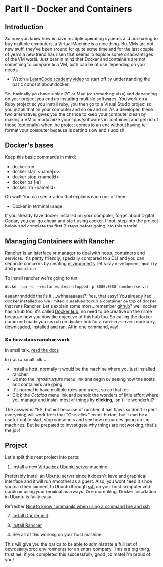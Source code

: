 # Part II - Docker and Containers

## Introduction

So now you know how to have multiple operating systems and not having to buy multiple computers, a Virtual Machine is a nice thing. But VMs are not new stuff, they've been around for quite some time and for the last couple of years a new trend has risen that seems to explore some disadvantages of the VM world. Just bear in mind that Docker and containers are not something to compare to a VM, both can be of use depending on your needs.  

- Watch a [LearnCode.academy video](https://www.youtube.com/watch?v=pGYAg7TMmp0) to start off by understanding the basic concept about docker.

So, basically you have a nice PC or Mac (or something else) and depending on your project you end up installing multiple softwares. You work on a Ruby project so you install ruby, you then go to a Visual Studio project so you install that on your computer and so on and on. As a developer, these two alternatives gives you the chance to keep your computer clean by making a VM or modularize your apps/softwares in containers and get rid of those (optionally) when the project comes to an end without having to format your computer because is getting slow and sluggish.

## Docker's bases

Keep this basic commands in mind:

- docker run <image>
- docker start <name|id>
- docker stop <name|id>
- docker ps [-a]
- docker rm <name|id>

Oh wait! You can see a video that explains each one of them!

- [Docker in terminal usage](https://youtu.be/JBtWxj9l7zM?list=PLoYCgNOIyGAAzevEST2qm2Xbe3aeLFvLc)

If you already have docker installed on your computer, forget about Digital Ocean, you can go ahead and start using docker. If not, step into the project below and complete the first 2 steps before going into this tutorial.

## Managing Containers with Rancher

[Rancher](http://rancher.com/) is an interface or manager to deal with hosts, containers and services. It's pretty friendly, specially compared to a CLI and you can separate concerns by creating [environments](http://docs.rancher.com/rancher/v1.2/en/environments/), let's say `development`, `quality` and `production`.

To install rancher we're going to run

    docker run -d --restart=unless-stopped -p 8080:8080 rancher/server

aaaannnndddd that's it.....whhaaaaaaat?! Yes, that easy! You already had docker installed so we limited ourselves to run a container on top of docker that runs Rancher. Let's explain some more...remember [github](https://github.com/)? well docker has a hub too, it's called [Docker hub](https://hub.docker.com/), no need to be creative on the name because now you now the objective of this hub too. So calling the docker command made you search on docker hub for a `rancher/server` repository, downloaded, installed and ran. All in one command, yay!

### So how does rancher work

In small talk, [read the docs](http://docs.rancher.com/rancher/v1.2/en/quick-start-guide/)

In not so small talk...

- Install a host, normally it would be the machine where you just installed rancher
- Go into the _Infrastructure_ menu link and begin by seeing how the hosts and containers are going
- It's normal to have multiple roles and users, so do that too
- Click the _Catalog_ menu link and behold the wonders of little effort where you manage and install most of things by **clicking**, isn't life wonderful?

The answer is YES, but not because of rancher, it has flaws so don't expect everything will work from that "One-click" install button, but it can be a useful tool to start, stop containers and see how resources going on the machines. But be prepared to investigate why things are not working, that's the job!


## Project

Let's split this neat project into parts:

1) Install a new [Virtualbox Ubuntu server](http://releases.ubuntu.com/16.04/) machine.

Preferably install an Ubuntu server since it doesn't have and graphical interface and it will run smoother as a guest. Also, you wont need it since you can then connect to Ubuntu through [ssh](https://duckduckgo.com/?q=ssh+cheat+sheet&ia=cheatsheet) on your host computer and continue using your terminal as always. One more thing, Docker installation in Ubuntu is fairly easy.

  <span class="highlight">Refresher</span> [Nice to know commands when using a command line and ssh](http://www.dreamcreative.net/how-tos/guides-server-maintenance/linux-ssh-cheat-sheet-basics/)

2) [Install Docker in it](https://docs.docker.com/engine/installation/linux/ubuntulinux/).

3) [Install Rancher](https://docs.rancher.com/rancher/v1.2/en/installing-rancher/installing-server/)

4) See all of this working on your host machine.

This will give you the basics to be able to administrate a full set of dev/quality/prod environments for an entire company. This is a big thing, trust me, if you completed this successfully, good job mate! I'm proud of you!
